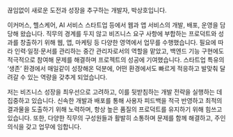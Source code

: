 끊임없이 새로운 도전과 성장을 추구하는 개발자, 박상호입니다.

이커머스, 헬스케어, AI 서비스 스타트업 등에서 웹과 앱 서비스의 개발, 배포, 운영을 담당해 왔습니다. 직무의 경계를 두지 않고 비즈니스 요구 사항에 부합하는 프로덕트와 성과를 창출하기 위해 웹, 앱, 마케팅 등 다양한 영역에서 업무를 수행했습니다. 필요에 따라 인력·일정·문서를 관리하는 중간 관리자로서의 역할을 맡았고, 백엔드 기능 구현에도 적극적으로 참여해 문제를 해결하며 프로젝트의 성공에 기여했습니다. 스타트업 특유의 ‘생존’ 환경에서 매일같이 성장해온 덕분에, 어떤 환경에서도 빠르게 적응하고 발맞춰 달려갈 수 있는 역량을 갖추게 되었습니다.

저는 비즈니스 성장을 최우선으로 고려하고, 이를 뒷받침하는 개발 전략을 실행하는 데 집중하고 있습니다. 신속한 개발과 배포를 통해 사용자 피드백을 적극 반영하고 최적의 결과물을 도출하기 위해 노력하며, 항상 높은 품질의 프로덕트를 유지하기 위해 힘쓰고 있습니다. 또한, 다양한 직무의 구성원들과 활발히 소통하며 문제를 함께 해결하고, 주인의식을 갖고 업무에 임합니다.